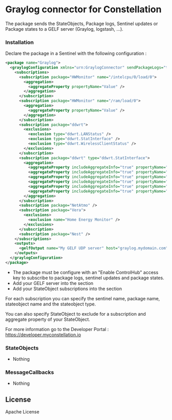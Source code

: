 # Graylog connector for Constellation

The package sends the StateObjects, Package logs, Sentinel updates or Package states to a GELF server (Graylog, logstash, ...).

### Installation

Declare the package in a Sentinel with the following configuration :

```xml
<package name="Graylog">
  <graylogConfiguration xmlns="urn:GraylogConnector" sendPackageLogs="true" sendPackageStates="true" sendSentinelUpdates="true">
    <subscriptions>           
      <subscription package="HWMonitor" name="/intelcpu/0/load/0">
        <aggregation>
          <aggregateProperty propertyName="Value" />
        </aggregation>
      </subscription>
      <subscription package="HWMonitor" name="/ram/load/0">
        <aggregation>
          <aggregateProperty propertyName="Value" />
        </aggregation>
      </subscription>
      <subscription package="ddwrt">
        <exclusions>
          <exclusion type="ddwrt.LANStatus" />
          <exclusion type="ddwrt.StatInterface" />
          <exclusion type="ddwrt.WirelessClientStatus" />
        </exclusions>
      </subscription>
      <subscription package="ddwrt" type="ddwrt.StatInterface">
        <aggregation>
          <aggregateProperty includeAggregateInfo="true" propertyName="ReceiveBytes" />
          <aggregateProperty includeAggregateInfo="true" propertyName="ReceivePackets" />
          <aggregateProperty includeAggregateInfo="true" propertyName="TransmitBytes" />
          <aggregateProperty includeAggregateInfo="true" propertyName="TransmitPackets" />
          <aggregateProperty includeAggregateInfo="true" propertyName="BandwidthIn" />
          <aggregateProperty includeAggregateInfo="true" propertyName="BandwidthOut" />
        </aggregation>
      </subscription>
      <subscription package="NetAtmo" />
      <subscription package="Vera">
        <exclusions>
          <exclusion name="Home Energy Monitor" />
        </exclusions>
      </subscription>
      <subscription package="Nest" /> 
    </subscriptions>
    <outputs>
      <gelfOutput name="My GELF UDP server" host="graylog.mydomain.com" port="12203" protocol="Udp" />
    </outputs>
  </graylogConfiguration>
</package>
```

  - The package must be configure with an "Enable ControlHub" access key to subscribe to package logs, sentinel updates and package states.
  - Add your GELF server into the <outputs> section
  - Add your StateObject subscriptions into the <subscriptions> section

For each subscription you can specify the sentinel name, package name, stateobject name and the stateobject type. 

You can also specify StateObject to exclude for a subscription and aggregate property of your StateObject.

For more information go to the Developer Portal : https://developer.myconstellation.io

### StateObjects
  - Nothing

### MessageCallbacks
  - Nothing

License
----

Apache License
